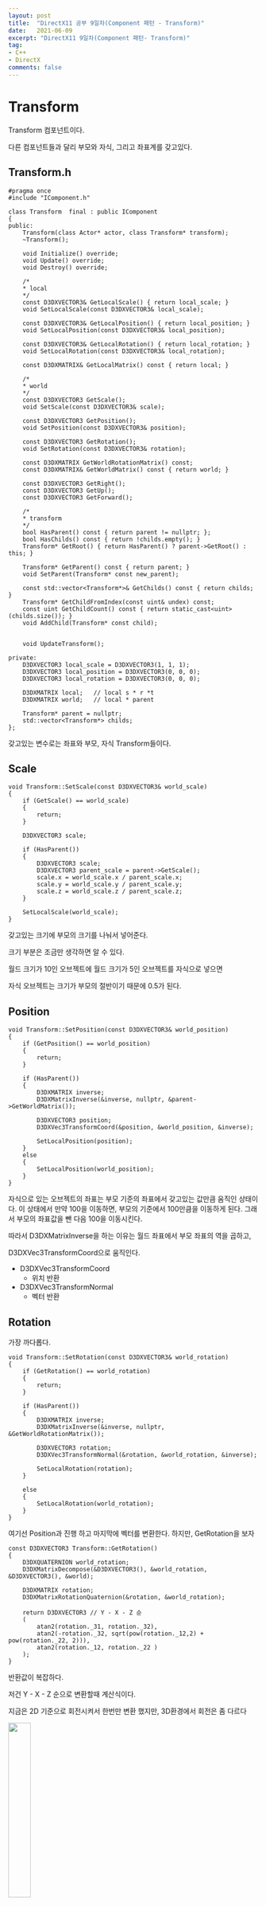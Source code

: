 ```yaml
---
layout: post
title:  "DirectX11 공부 9일차(Component 패턴 - Transform)"
date:   2021-06-09
excerpt: "DirectX11 9일차(Component 패턴- Transform)"
tag:
- C++
- DirectX
comments: false
---
```



# Transform
Transform 컴포넌트이다.

다른 컴포넌트들과 달리 부모와 자식, 그리고 좌표계를 갖고있다.

## Transform.h
```
#pragma once
#include "IComponent.h"

class Transform  final : public IComponent
{
public:
	Transform(class Actor* actor, class Transform* transform);
	~Transform();

	void Initialize() override;
	void Update() override;
	void Destroy() override;

	/*
	* local
	*/
	const D3DXVECTOR3& GetLocalScale() { return local_scale; }
	void SetLocalScale(const D3DXVECTOR3& local_scale);

	const D3DXVECTOR3& GetLocalPosition() { return local_position; }
	void SetLocalPosition(const D3DXVECTOR3& local_position);

	const D3DXVECTOR3& GetLocalRotation() { return local_rotation; }
	void SetLocalRotation(const D3DXVECTOR3& local_rotation);

	const D3DXMATRIX& GetLocalMatrix() const { return local; }

	/*
	* world
	*/
	const D3DXVECTOR3 GetScale();
	void SetScale(const D3DXVECTOR3& scale);

	const D3DXVECTOR3 GetPosition();
	void SetPosition(const D3DXVECTOR3& position);

	const D3DXVECTOR3 GetRotation();
	void SetRotation(const D3DXVECTOR3& rotation);

	const D3DXMATRIX GetWorldRotationMatrix() const;
	const D3DXMATRIX& GetWorldMatrix() const { return world; }

	const D3DXVECTOR3 GetRight();
	const D3DXVECTOR3 GetUp();
	const D3DXVECTOR3 GetForward();

	/*
	* transform
	*/
	bool HasParent() const { return parent != nullptr; };
	bool HasChilds() const { return !childs.empty(); }
	Transform* GetRoot() { return HasParent() ? parent->GetRoot() : this; }

	Transform* GetParent() const { return parent; }
	void SetParent(Transform* const new_parent);

	const std::vector<Transform*>& GetChilds() const { return childs; }
	Transform* GetChildFromIndex(const uint& undex) const;
	const uint GetChildCount() const { return static_cast<uint>(childs.size()); }
	void AddChild(Transform* const child);


	void UpdateTransform();

private:
	D3DXVECTOR3 local_scale = D3DXVECTOR3(1, 1, 1);
	D3DXVECTOR3 local_position = D3DXVECTOR3(0, 0, 0);
	D3DXVECTOR3 local_rotation = D3DXVECTOR3(0, 0, 0);

	D3DXMATRIX local;	// local s * r *t
	D3DXMATRIX world;	// local * parent

	Transform* parent = nullptr;
	std::vector<Transform*> childs;
};
```
갖고있는 변수로는 좌표와 부모, 자식 Transform들이다.

## Scale 
```
void Transform::SetScale(const D3DXVECTOR3& world_scale)
{
	if (GetScale() == world_scale)
	{
		return;
	}

	D3DXVECTOR3 scale;

	if (HasParent())
	{
		D3DXVECTOR3 scale;
		D3DXVECTOR3 parent_scale = parent->GetScale();
		scale.x = world_scale.x / parent_scale.x;
		scale.y = world_scale.y / parent_scale.y;
		scale.z = world_scale.z / parent_scale.z;
	}

	SetLocalScale(world_scale);
}
```

갖고있는 크기에 부모의 크기를 나눠서 넣어준다.

크기 부분은 조금만 생각하면 알 수 있다.

월드 크기가 10인 오브젝트에 월드 크기가 5인 오브젝트를 자식으로 넣으면

자식 오브젝트는 크기가 부모의 절반이기 때문에 0.5가 된다.

## Position

```
void Transform::SetPosition(const D3DXVECTOR3& world_position)
{
	if (GetPosition() == world_position)
	{
		return;
	}

	if (HasParent())
	{
		D3DXMATRIX inverse;
		D3DXMatrixInverse(&inverse, nullptr, &parent->GetWorldMatrix());

		D3DXVECTOR3 position;
		D3DXVec3TransformCoord(&position, &world_position, &inverse);

		SetLocalPosition(position);
	}
	else
	{
		SetLocalPosition(world_position);
	}
}
```
자식으로 있는 오브젝트의 좌표는 부모 기준의 좌표에서 갖고있는 값만큼 움직인 상태이다.
이 상태에서 만약 100을 이동하면, 부모의 기준에서 100만큼을 이동하게 된다. 그래서 부모의 좌표값을 뺀 다음 100을 이동시킨다.

따라서 D3DXMatrixInverse을 하는 이유는 월드 좌표에서 부모 좌표의 역을 곱하고,

D3DXVec3TransformCoord으로 움직인다.

* D3DXVec3TransformCoord
  * 위치 반환
* D3DXVec3TransformNormal
  * 벡터 반환
  
## Rotation
가장 까다롭다.

```
void Transform::SetRotation(const D3DXVECTOR3& world_rotation)
{
	if (GetRotation() == world_rotation)
	{
		return;
	}

	if (HasParent())
	{
		D3DXMATRIX inverse;
		D3DXMatrixInverse(&inverse, nullptr, &GetWorldRotationMatrix());

		D3DXVECTOR3 rotation;
		D3DXVec3TransformNormal(&rotation, &world_rotation, &inverse);

		SetLocalRotation(rotation);
	}

	else
	{
		SetLocalRotation(world_rotation);
	}
}
```
여기선 Position과 진행 하고 마지막에 벡터를 변환한다. 하지만, GetRotation을 보자

```
const D3DXVECTOR3 Transform::GetRotation()
{
	D3DXQUATERNION world_rotation;
	D3DXMatrixDecompose(&D3DXVECTOR3(), &world_rotation, &D3DXVECTOR3(), &world);
	
	D3DXMATRIX rotation;
	D3DXMatrixRotationQuaternion(&rotation, &world_rotation);

	return D3DXVECTOR3 // Y - X - Z 순
	(
		atan2(rotation._31, rotation._32),
		atan2(-rotation._32, sqrt(pow(rotation._12,2) + pow(rotation._22, 2))),
		atan2(rotation._12, rotation._22 )
	);
}
```
반환값이 복잡하다.

저건 Y - X - Z 순으로 변환할때 계산식이다. 

지금은 2D 기준으로 회전시켜서 한번만 변환 했지만, 3D환경에서 회전은 좀 다르다

<img src = "../assets/img/project/d3dx/day9/z.png" width="30%" height="30%">

Z축 기준 회전

<img src = "../assets/img/project/d3dx/day9/x.png" width="30%" height="30%">

X축 기준 회전

<img src = "../assets/img/project/d3dx/day9/y.png" width="30%" height="30%">

Y축 기준 회전

이런 기준으로 회전한다.

나머지 함수들은 딱히 특별한게 없어서 적지 않았다.